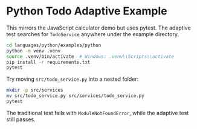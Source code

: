 # Python Todo Adaptive Example

This mirrors the JavaScript calculator demo but uses pytest. The adaptive test searches for `TodoService` anywhere under the example directory.

```bash
cd languages/python/examples/python
python -m venv .venv
source .venv/bin/activate  # Windows: .venv\\Scripts\\activate
pip install -r requirements.txt
pytest
```

Try moving `src/todo_service.py` into a nested folder:

```bash
mkdir -p src/services
mv src/todo_service.py src/services/todo_service.py
pytest
```

The traditional test fails with `ModuleNotFoundError`, while the adaptive test still passes.
